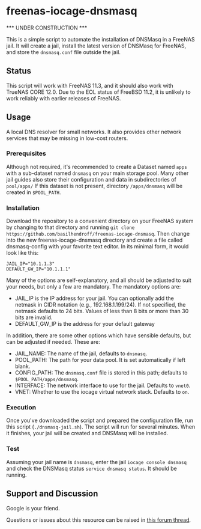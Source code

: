 # freenas-iocage-dnsmasq

*** UNDER CONSTRUCTION ***

This is a simple script to automate the installation of DNSMasq in a FreeNAS jail. It will create a jail, install the latest version of DNSMasq for FreeNAS, and store the `dnsmasq.conf` file outside the jail.  

## Status
This script will work with FreeNAS 11.3, and it should also work with TrueNAS CORE 12.0. Due to the EOL status of FreeBSD 11.2, it is unlikely to work reliably with earlier releases of FreeNAS.

## Usage
A local DNS resolver for small networks. It also provides other network services that may be missing in low-cost routers. 

### Prerequisites

Although not required, it's recommended to create a Dataset named `apps` with a sub-dataset named `dnsmasq` on your main storage pool.  Many other jail guides also store their configuration and data in subdirectories of `pool/apps/` If this dataset is not present, directory `/apps/dnsmasq` will be created in `$POOL_PATH`.

### Installation

Download the repository to a convenient directory on your FreeNAS system by changing to that directory and running `git clone https://github.com/basilhendroff/freenas-iocage-dnsmasq`. Then change into the new freenas-iocage-dnsmasq directory and create a file called dnsmasq-config with your favorite text editor. In its minimal form, it would look like this:

```
JAIL_IP="10.1.1.3"
DEFAULT_GW_IP="10.1.1.1"
```

Many of the options are self-explanatory, and all should be adjusted to suit your needs, but only a few are mandatory. The mandatory options are:

- JAIL_IP is the IP address for your jail. You can optionally add the netmask in CIDR notation (e.g., 192.168.1.199/24). If not specified, the netmask defaults to 24 bits. Values of less than 8 bits or more than 30 bits are invalid.
- DEFAULT_GW_IP is the address for your default gateway

In addition, there are some other options which have sensible defaults, but can be adjusted if needed. These are:

- JAIL_NAME: The name of the jail, defaults to `dnsmasq`.
- POOL_PATH: The path for your data pool. It is set automatically if left blank.
- CONFIG_PATH: The `dnsmasq.conf` file is stored in this path; defaults to `$POOL_PATH/apps/dnsmasq`.
- INTERFACE: The network interface to use for the jail. Defaults to `vnet0`.
- VNET: Whether to use the iocage virtual network stack. Defaults to `on`.

### Execution

Once you've downloaded the script and prepared the configuration file, run this script (`./dnsmasq-jail.sh`). The script will run for several minutes. When it finishes, your jail will be created and DNSMasq will be installed.

### Test

Assuming your jail name is `dnsmasq`, enter the jail `iocage console dnsmasq` and check the DNSMasq status `service dnsmasq status`. It should be running.

## Support and Discussion

Google is your friend.

Questions or issues about this resource can be raised in [this forum thread](https://www.ixsystems.com/community/threads/scripted-tautulli-installation.87434/).  
